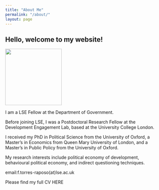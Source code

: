 ```yaml
---
title: "About Me"
permalink: "/about/"
layout: page
---
```


## Hello, welcome to my website! 

<img src="github.com/ftraposo/ftraposo.github.io/blob/1cadc6d1a4efb30b92e533fc512a2837c9c11104/Louisa.png" width="180">

I am a LSE Fellow at the Department of Government.

Before joining LSE, I was a Postdoctoral Research Fellow at the Development Engagement Lab, based at the University College London.

I received my PhD in Political Science from the University of Oxford, a Master’s in Economics from Queen Mary University of London, and a Master’s in Public Policy from the University of Oxford.

My research interests include political economy of development, behavioural political economy, and indirect questioning techniques.

email:f.torres-raposo(at)lse.ac.uk

Please find my full CV HERE

